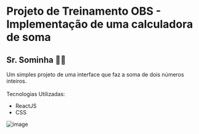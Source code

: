 # Projeto de Treinamento OBS - Implementação de uma calculadora de soma

## Sr. Sominha 👨‍🦳

Um simples projeto de uma interface que faz a soma de dois números inteiros. </br>
</br>
Tecnologias Utilizadas:
  - ReactJS
  - CSS


![image](https://user-images.githubusercontent.com/50854183/170525750-13059c1c-b79b-4d92-bfe3-3d4f6dbd115c.png)

